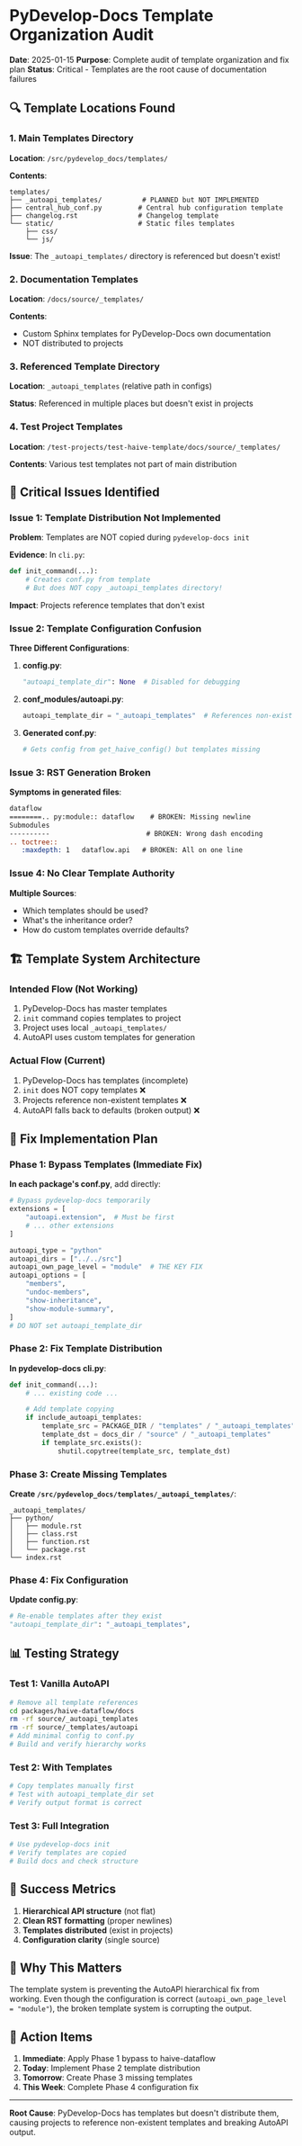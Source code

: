 # PyDevelop-Docs Template Organization Audit

**Date**: 2025-01-15
**Purpose**: Complete audit of template organization and fix plan
**Status**: Critical - Templates are the root cause of documentation failures

## 🔍 Template Locations Found

### 1. Main Templates Directory

**Location**: `/src/pydevelop_docs/templates/`

**Contents**:

```
templates/
├── _autoapi_templates/          # PLANNED but NOT IMPLEMENTED
├── central_hub_conf.py         # Central hub configuration template
├── changelog.rst               # Changelog template
└── static/                     # Static files templates
    ├── css/
    └── js/
```

**Issue**: The `_autoapi_templates/` directory is referenced but doesn't exist!

### 2. Documentation Templates

**Location**: `/docs/source/_templates/`

**Contents**:

- Custom Sphinx templates for PyDevelop-Docs own documentation
- NOT distributed to projects

### 3. Referenced Template Directory

**Location**: `_autoapi_templates` (relative path in configs)

**Status**: Referenced in multiple places but doesn't exist in projects

### 4. Test Project Templates

**Location**: `/test-projects/test-haive-template/docs/source/_templates/`

**Contents**: Various test templates not part of main distribution

## 🔴 Critical Issues Identified

### Issue 1: Template Distribution Not Implemented

**Problem**: Templates are NOT copied during `pydevelop-docs init`

**Evidence**: In `cli.py`:

```python
def init_command(...):
    # Creates conf.py from template
    # But does NOT copy _autoapi_templates directory!
```

**Impact**: Projects reference templates that don't exist

### Issue 2: Template Configuration Confusion

**Three Different Configurations**:

1. **config.py**:

   ```python
   "autoapi_template_dir": None  # Disabled for debugging
   ```

2. **conf_modules/autoapi.py**:

   ```python
   autoapi_template_dir = "_autoapi_templates"  # References non-existent dir
   ```

3. **Generated conf.py**:
   ```python
   # Gets config from get_haive_config() but templates missing
   ```

### Issue 3: RST Generation Broken

**Symptoms in generated files**:

```rst
dataflow
========.. py:module:: dataflow    # BROKEN: Missing newline
Submodules
----------                        # BROKEN: Wrong dash encoding
.. toctree::
   :maxdepth: 1   dataflow.api   # BROKEN: All on one line
```

### Issue 4: No Clear Template Authority

**Multiple Sources**:

- Which templates should be used?
- What's the inheritance order?
- How do custom templates override defaults?

## 🏗️ Template System Architecture

### Intended Flow (Not Working)

1. PyDevelop-Docs has master templates
2. `init` command copies templates to project
3. Project uses local `_autoapi_templates/`
4. AutoAPI uses custom templates for generation

### Actual Flow (Current)

1. PyDevelop-Docs has templates (incomplete)
2. `init` does NOT copy templates ❌
3. Projects reference non-existent templates ❌
4. AutoAPI falls back to defaults (broken output) ❌

## 🔧 Fix Implementation Plan

### Phase 1: Bypass Templates (Immediate Fix)

**In each package's conf.py**, add directly:

```python
# Bypass pydevelop-docs temporarily
extensions = [
    "autoapi.extension",  # Must be first
    # ... other extensions
]

autoapi_type = "python"
autoapi_dirs = ["../../src"]
autoapi_own_page_level = "module"  # THE KEY FIX
autoapi_options = [
    "members",
    "undoc-members",
    "show-inheritance",
    "show-module-summary",
]
# DO NOT set autoapi_template_dir
```

### Phase 2: Fix Template Distribution

**In pydevelop-docs cli.py**:

```python
def init_command(...):
    # ... existing code ...

    # Add template copying
    if include_autoapi_templates:
        template_src = PACKAGE_DIR / "templates" / "_autoapi_templates"
        template_dst = docs_dir / "source" / "_autoapi_templates"
        if template_src.exists():
            shutil.copytree(template_src, template_dst)
```

### Phase 3: Create Missing Templates

**Create `/src/pydevelop_docs/templates/_autoapi_templates/`**:

```
_autoapi_templates/
├── python/
│   ├── module.rst
│   ├── class.rst
│   ├── function.rst
│   └── package.rst
└── index.rst
```

### Phase 4: Fix Configuration

**Update config.py**:

```python
# Re-enable templates after they exist
"autoapi_template_dir": "_autoapi_templates",
```

## 📊 Testing Strategy

### Test 1: Vanilla AutoAPI

```bash
# Remove all template references
cd packages/haive-dataflow/docs
rm -rf source/_autoapi_templates
rm -rf source/_templates/autoapi
# Add minimal config to conf.py
# Build and verify hierarchy works
```

### Test 2: With Templates

```bash
# Copy templates manually first
# Test with autoapi_template_dir set
# Verify output format is correct
```

### Test 3: Full Integration

```bash
# Use pydevelop-docs init
# Verify templates are copied
# Build docs and check structure
```

## 🎯 Success Metrics

1. **Hierarchical API structure** (not flat)
2. **Clean RST formatting** (proper newlines)
3. **Templates distributed** (exist in projects)
4. **Configuration clarity** (single source)

## 🚨 Why This Matters

The template system is preventing the AutoAPI hierarchical fix from working. Even though the configuration is correct (`autoapi_own_page_level = "module"`), the broken template system is corrupting the output.

## 📝 Action Items

1. **Immediate**: Apply Phase 1 bypass to haive-dataflow
2. **Today**: Implement Phase 2 template distribution
3. **Tomorrow**: Create Phase 3 missing templates
4. **This Week**: Complete Phase 4 configuration fix

---

**Root Cause**: PyDevelop-Docs has templates but doesn't distribute them, causing projects to reference non-existent templates and breaking AutoAPI output.
